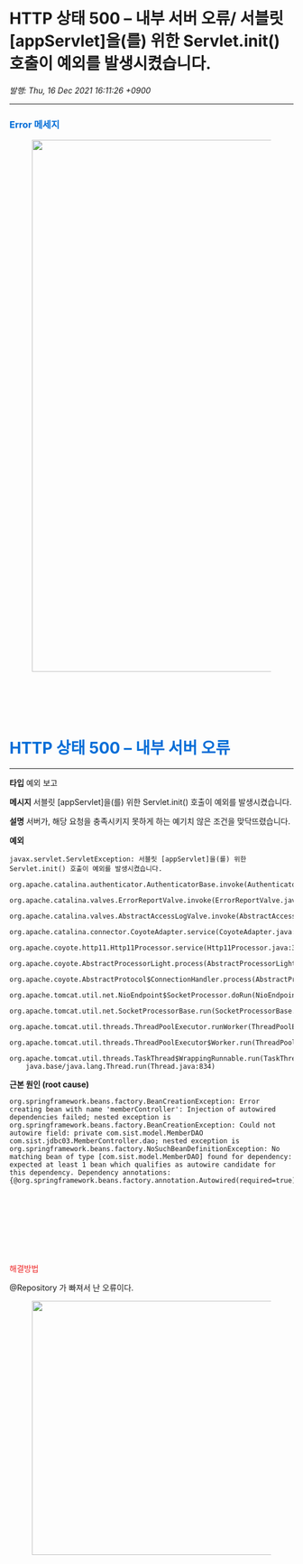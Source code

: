 # HTTP 상태 500 &ndash; 내부 서버 오류/ 서블릿 [appServlet]을(를) 위한 Servlet.init() 호출이 예외를 발생시켰습니다.

*발행: Thu, 16 Dec 2021 16:11:26 +0900*

---

<h3><span style="color: #006dd7;"><b>Error 메세지</b></span></h3>
<p><figure class="imageblock alignCenter"><span><img height="942" src="https://blog.kakaocdn.net/dn/VUwc3/btrn6PViAcX/j8Xh6FkOYm8JKSjbYz8FEK/img.png" width="3228" /></span></figure>
</p>
<h1>&nbsp;</h1>
<h1><span style="color: #006dd7;">HTTP 상태 500 &ndash; 내부 서버 오류</span></h1>
<hr class="line" />
<p><b>타입</b><span>&nbsp;</span>예외 보고</p>
<p><b>메시지</b><span>&nbsp;</span>서블릿 [appServlet]을(를) 위한 Servlet.init() 호출이 예외를 발생시켰습니다.</p>
<p><b>설명</b><span>&nbsp;</span>서버가, 해당 요청을 충족시키지 못하게 하는 예기치 않은 조건을 맞닥뜨렸습니다.</p>
<p><b>예외</b></p>
<pre class="stylus"><code>javax.servlet.ServletException: 서블릿 [appServlet]을(를) 위한 Servlet.init() 호출이 예외를 발생시켰습니다.
	org.apache.catalina.authenticator.AuthenticatorBase.invoke(AuthenticatorBase.java:540)
	org.apache.catalina.valves.ErrorReportValve.invoke(ErrorReportValve.java:92)
	org.apache.catalina.valves.AbstractAccessLogValve.invoke(AbstractAccessLogValve.java:687)
	org.apache.catalina.connector.CoyoteAdapter.service(CoyoteAdapter.java:357)
	org.apache.coyote.http11.Http11Processor.service(Http11Processor.java:382)
	org.apache.coyote.AbstractProcessorLight.process(AbstractProcessorLight.java:65)
	org.apache.coyote.AbstractProtocol$ConnectionHandler.process(AbstractProtocol.java:895)
	org.apache.tomcat.util.net.NioEndpoint$SocketProcessor.doRun(NioEndpoint.java:1732)
	org.apache.tomcat.util.net.SocketProcessorBase.run(SocketProcessorBase.java:49)
	org.apache.tomcat.util.threads.ThreadPoolExecutor.runWorker(ThreadPoolExecutor.java:1191)
	org.apache.tomcat.util.threads.ThreadPoolExecutor$Worker.run(ThreadPoolExecutor.java:659)
	org.apache.tomcat.util.threads.TaskThread$WrappingRunnable.run(TaskThread.java:61)
	java.base/java.lang.Thread.run(Thread.java:834)
</code></pre>
<p><b>근본 원인 (root cause)</b></p>
<pre class="routeros"><code>org.springframework.beans.factory.BeanCreationException: Error creating bean with name 'memberController': Injection of autowired dependencies failed; nested exception is org.springframework.beans.factory.BeanCreationException: Could not autowire field: private com.sist.model.MemberDAO com.sist.jdbc03.MemberController.dao; nested exception is org.springframework.beans.factory.NoSuchBeanDefinitionException: No matching bean of type [com.sist.model.MemberDAO] found for dependency: expected at least 1 bean which qualifies as autowire candidate for this dependency. Dependency annotations: {@org.springframework.beans.factory.annotation.Autowired(required=true)}</code></pre>
<p>&nbsp;</p>
<p>&nbsp;</p>
<p>&nbsp;</p>
<p>&nbsp;</p>
<p><span style="color: #ee2323;">해결방법&nbsp;</span></p>
<p>@Repository 가 빠져서 난 오류이다.&nbsp;</p>
<p><figure class="imageblock alignCenter"><span><img height="450" src="https://blog.kakaocdn.net/dn/bv19Jv/btrn14THm7V/Zt3HlKZNnXqUNvAYaZKJK0/img.png" width="1008" /></span></figure>
</p>
<p>&nbsp;</p>